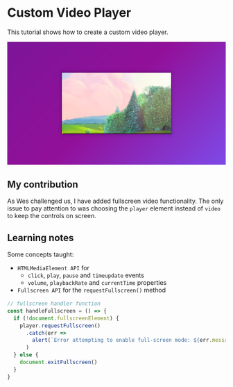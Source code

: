 # Custom Video Player

This tutorial shows how to create a custom video player.

![Custom Video Player](../assets/img/11%20-%20Custom%20Video%20Player.png?raw=true "Presentation Image")

## My contribution

As Wes challenged us, I have added fullscreen video functionality. The only issue to pay attention to was choosing the `player` element instead of `video` to keep the controls on screen.

## Learning notes

Some concepts taught:

- `HTMLMediaElement API` for
  -  `click`, `play`, `pause` and `timeupdate` events
  - `volume`, `playbackRate` and `currentTime` properties
- `Fullscreen API` for the `requestFullscreen()` method

```javascript
// fullscreen handler function
const handleFullscreen = () => {
  if (!document.fullscreenElement) {
    player.requestFullscreen()
      .catch(err =>
        alert(`Error attempting to enable full-screen mode: ${err.message} (${err.name})`)
      )
  } else {
    document.exitFullscreen()
  }
}
```
